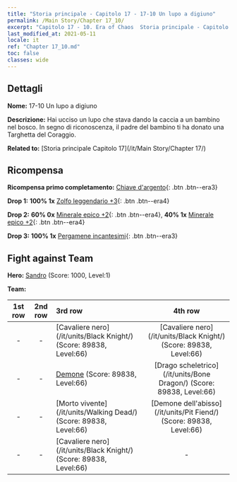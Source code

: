 ```yaml
---
title: "Storia principale - Capitolo 17 - 17-10 Un lupo a digiuno"
permalink: /Main Story/Chapter 17_10/
excerpt: "Capitolo 17 - 10. Era of Chaos  Storia principale - Capitolo 17_10. 17-10 Un lupo a digiuno"
last_modified_at: 2021-05-11
locale: it
ref: "Chapter 17_10.md"
toc: false
classes: wide
---
```


## Dettagli

 **Nome:** 17-10 Un lupo a digiuno

 **Descrizione:** Hai ucciso un lupo che stava dando la caccia a un bambino nel bosco. In segno di riconoscenza, il padre del bambino ti ha donato una Targhetta del Coraggio.

 **Related to:** [Storia principale Capitolo 17](/it/Main Story/Chapter 17/)

## Ricompensa

 **Ricompensa primo completamento:** [Chiave d'argento](/ItemsIT/con_693/){: .btn .btn--era3}

 **Drop 1:** **100% 1x** [Zolfo leggendario +3](/ItemsIT/mat_57/){: .btn .btn--era4}

 **Drop 2:** **60% 0x** [Minerale epico +2](/ItemsIT/mat_47/){: .btn .btn--era4}, **40% 1x** [Minerale epico +2](/ItemsIT/mat_47/){: .btn .btn--era4}

 **Drop 3:** **100% 1x** [Pergamene incantesimi](/ItemsIT/con_694/){: .btn .btn--era3}


## Fight against Team
 **Hero:** [Sandro](/it/heroes/Sandro/) (Score: 1000, Level:1)

 **Team:**


  | 1st row | 2nd row | 3rd row | 4th row |
  |:----:|:----:|:----|:----:|
  | - | - | [Cavaliere nero](/it/units/Black Knight/) (Score: 89838, Level:66)  | [Cavaliere nero](/it/units/Black Knight/) (Score: 89838, Level:66)  |
  | - | - | [Demone](/it/units/Demon/) (Score: 89838, Level:66)  | [Drago scheletrico](/it/units/Bone Dragon/) (Score: 89838, Level:66)  |
  | - | - | [Morto vivente](/it/units/Walking Dead/) (Score: 89838, Level:66)  | [Demone dell'abisso](/it/units/Pit Fiend/) (Score: 89838, Level:66)  |
  | - | - | [Cavaliere nero](/it/units/Black Knight/) (Score: 89838, Level:66)  | - |


